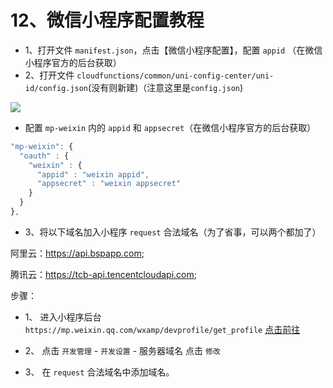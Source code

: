 # 12、微信小程序配置教程

* 1、打开文件 `manifest.json`，点击【微信小程序配置】，配置 `appid` （在微信小程序官方的后台获取）
* 2、打开文件 `cloudfunctions/common/uni-config-center/uni-id/config.json`(没有则新建)（注意这里是`config.json`)

![](https://vkceyugu.cdn.bspapp.com/VKCEYUGU-cf0c5e69-620c-4f3c-84ab-f4619262939f/bc4c3c64-531c-4711-b32e-40679445fbdd.png)

* 配置 `mp-weixin` 内的 `appid` 和 `appsecret`（在微信小程序官方的后台获取）
```js
"mp-weixin": {
  "oauth" : {
    "weixin" : {
      "appid" : "weixin appid",
      "appsecret" : "weixin appsecret"
    }
  }
},
```

* 3、将以下域名加入小程序 `request` 合法域名（为了省事，可以两个都加了）

阿里云：https://api.bspapp.com;

腾讯云：https://tcb-api.tencentcloudapi.com;

步骤：

- 1、 进入小程序后台 `https://mp.weixin.qq.com/wxamp/devprofile/get_profile` [点击前往](https://mp.weixin.qq.com/wxamp/devprofile/get_profile)

- 2、 点击 `开发管理` - `开发设置` - 服务器域名 点击 `修改`

- 3、 在 `request` 合法域名中添加域名。